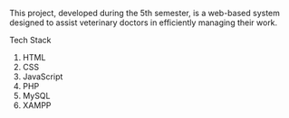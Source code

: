 This project, developed during the 5th semester, is a web-based system designed to assist veterinary doctors in efficiently managing their work.

Tech Stack
1. HTML
2. CSS
3. JavaScript
4. PHP
5. MySQL
6. XAMPP
